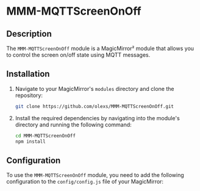 # MMM-MQTTScreenOnOff

## Description
The `MMM-MQTTScreenOnOff` module is a MagicMirror² module that allows you to control the screen on/off state using MQTT messages.

## Installation
1. Navigate to your MagicMirror's `modules` directory and clone the repository:
    ```bash
    git clone https://github.com/olexs/MMM-MQTTScreenOnOff.git
    ```
2. Install the required dependencies by navigating into the module's directory and running the following command:
    ```bash
    cd MMM-MQTTScreenOnOff
    npm install
    ```

## Configuration
To use the `MMM-MQTTScreenOnOff` module, you need to add the following configuration to the `config/config.js` file of your MagicMirror:

```javascript
